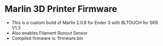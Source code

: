 # Marlin 3D Printer Firmware

- This is a custom build of Marlin 2.0.8 for Ender 3 with BLTOUCH for SKR V1.3
- Also enables Filament Runout Sensor
- Compiled firmware is: firmware.bin 
